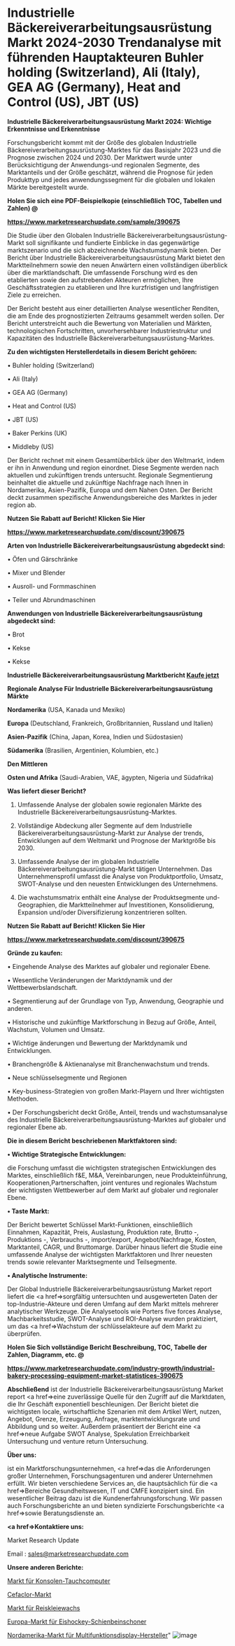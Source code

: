 # Industrielle Bäckereiverarbeitungsausrüstung Markt 2024-2030 Trendanalyse mit führenden Hauptakteuren Buhler holding (Switzerland), Ali (Italy), GEA AG (Germany), Heat and Control (US), JBT (US)

<strong>Industrielle Bäckereiverarbeitungsausrüstung Markt 2024: Wichtige Erkenntnisse und Erkenntnisse</strong>

Forschungsbericht kommt mit der Größe des globalen Industrielle Bäckereiverarbeitungsausrüstung-Marktes für das Basisjahr 2023 und die Prognose zwischen 2024 und 2030. Der Marktwert wurde unter Berücksichtigung der Anwendungs-und regionalen Segmente, des Marktanteils und der Größe geschätzt, während die Prognose für jeden Produkttyp und jedes anwendungssegment für die globalen und lokalen Märkte bereitgestellt wurde.



<strong>Holen Sie sich eine PDF-Beispielkopie (einschließlich TOC, Tabellen und Zahlen) @
</strong>

<strong><a href=https://www.marketresearchupdate.com/sample/390675>

<strong>https://www.marketresearchupdate.com/sample/390675</u></font></a></strong></strong>

Die Studie über den Globalen Industrielle Bäckereiverarbeitungsausrüstung-Markt soll signifikante und fundierte Einblicke in das gegenwärtige marktszenario und die sich abzeichnende Wachstumsdynamik bieten. Der Bericht über Industrielle Bäckereiverarbeitungsausrüstung Markt bietet den Marktteilnehmern sowie den neuen Anwärtern einen vollständigen überblick über die marktlandschaft. Die umfassende Forschung wird es den etablierten sowie den aufstrebenden Akteuren ermöglichen, Ihre Geschäftsstrategien zu etablieren und Ihre kurzfristigen und langfristigen Ziele zu erreichen.

Der Bericht besteht aus einer detaillierten Analyse wesentlicher Renditen, die am Ende des prognostizierten Zeitraums gesammelt werden sollen. Der Bericht unterstreicht auch die Bewertung von Materialien und Märkten, technologischen Fortschritten, unvorhersehbarer Industriestruktur und Kapazitäten des Industrielle Bäckereiverarbeitungsausrüstung-Marktes.



<strong>Zu den wichtigsten Herstellerdetails in diesem Bericht gehören:</strong>

• Buhler holding (Switzerland)

• Ali (Italy)

• GEA AG (Germany)

• Heat and Control (US)

• JBT (US)

• Baker Perkins (UK)

• Middleby (US)

Der Bericht rechnet mit einem Gesamtüberblick über den Weltmarkt, indem er ihn in Anwendung und region einordnet. Diese Segmente werden nach aktuellen und zukünftigen trends untersucht. Regionale Segmentierung beinhaltet die aktuelle und zukünftige Nachfrage nach Ihnen in Nordamerika, Asien-Pazifik, Europa und dem Nahen Osten. Der Bericht deckt zusammen spezifische Anwendungsbereiche des Marktes in jeder region ab.



<strong>Nutzen Sie Rabatt auf Bericht! Klicken Sie Hier
</strong>

<strong><a href=https://www.marketresearchupdate.com/discount/390675>https://www.marketresearchupdate.com/discount/390675</b></u></font></strong></a>



<strong>Arten von Industrielle Bäckereiverarbeitungsausrüstung abgedeckt sind:</strong>

• Öfen und Gärschränke

• Mixer und Blender

• Ausroll- und Formmaschinen

• Teiler und Abrundmaschinen



<strong>Anwendungen von Industrielle Bäckereiverarbeitungsausrüstung abgedeckt sind:</strong>

• Brot

• Kekse

• Kekse



<strong>Industrielle Bäckereiverarbeitungsausrüstung Marktbericht <a href=https://www.marketresearchupdate.com/buynow/390675>Kaufe jetzt</a></strong>



<strong>Regionale Analyse Für Industrielle Bäckereiverarbeitungsausrüstung Märkte</strong>



<strong>Nordamerika</strong> (USA, Kanada und Mexiko)



<strong>Europa</strong> (Deutschland, Frankreich, Großbritannien, Russland und Italien)



<strong>Asien-Pazifik</strong> (China, Japan, Korea, Indien und Südostasien)



<strong>Südamerika</strong> (Brasilien, Argentinien, Kolumbien, etc.)



<strong>Den Mittleren</strong> 

<strong>Osten und Afrika</strong> (Saudi-Arabien, VAE, ägypten, Nigeria und Südafrika)



<strong>Was liefert dieser Bericht?</strong>

1. Umfassende Analyse der globalen sowie regionalen Märkte des Industrielle Bäckereiverarbeitungsausrüstung-Marktes.

2. Vollständige Abdeckung aller Segmente auf dem Industrielle Bäckereiverarbeitungsausrüstung-Markt zur Analyse der trends, Entwicklungen auf dem Weltmarkt und Prognose der Marktgröße bis 2030.

3. Umfassende Analyse der im globalen Industrielle Bäckereiverarbeitungsausrüstung-Markt tätigen Unternehmen. Das Unternehmensprofil umfasst die Analyse von Produktportfolio, Umsatz, SWOT-Analyse und den neuesten Entwicklungen des Unternehmens.

4. Die wachstumsmatrix enthält eine Analyse der Produktsegmente und-Geographien, die Marktteilnehmer auf Investitionen, Konsolidierung, Expansion und/oder Diversifizierung konzentrieren sollten.



<strong>Nutzen Sie Rabatt auf Bericht! Klicken Sie Hier
</strong>

<strong><a href=https://www.marketresearchupdate.com/discount/390675>https://www.marketresearchupdate.com/discount/390675</b></u></font></strong></a>



<strong>Gründe zu kaufen:</strong>

• Eingehende Analyse des Marktes auf globaler und regionaler Ebene.

• Wesentliche Veränderungen der Marktdynamik und der Wettbewerbslandschaft.

• Segmentierung auf der Grundlage von Typ, Anwendung, Geographie und anderen.

• Historische und zukünftige Marktforschung in Bezug auf Größe, Anteil, Wachstum, Volumen und Umsatz.

• Wichtige änderungen und Bewertung der Marktdynamik und Entwicklungen.

• Branchengröße &amp; Aktienanalyse mit Branchenwachstum und trends.

• Neue schlüsselsegmente und Regionen

• Key-business-Strategien von großen Markt-Playern und Ihrer wichtigsten Methoden.

• Der Forschungsbericht deckt Größe, Anteil, trends und wachstumsanalyse des Industrielle Bäckereiverarbeitungsausrüstung-Marktes auf globaler und regionaler Ebene ab.



<strong>Die in diesem Bericht beschriebenen Marktfaktoren sind:</strong>



<strong>• Wichtige Strategische Entwicklungen:</strong>

die Forschung umfasst die wichtigsten strategischen Entwicklungen des Marktes, einschließlich f&amp;E, M&amp;A, Vereinbarungen, neue Produkteinführung, Kooperationen,Partnerschaften, joint ventures und regionales Wachstum der wichtigsten Wettbewerber auf dem Markt auf globaler und regionaler Ebene.



<strong>• Taste Markt:</strong>

Der Bericht bewertet Schlüssel Markt-Funktionen, einschließlich Einnahmen, Kapazität, Preis, Auslastung, Produktion rate, Brutto -, Produktions -, Verbrauchs -, import/export, Angebot/Nachfrage, Kosten, Marktanteil, CAGR, und Bruttomarge. Darüber hinaus liefert die Studie eine umfassende Analyse der wichtigsten Marktfaktoren und Ihrer neuesten trends sowie relevanter Marktsegmente und Teilsegmente.



<strong>• Analytische Instrumente:</strong>

Der Global Industrielle Bäckereiverarbeitungsausrüstung Market report liefert die <a href=>sorgf</a>ältig untersuchten und ausgewerteten Daten der top-Industrie-Akteure und deren Umfang auf dem Markt mittels mehrerer analytischer Werkzeuge. Die Analysetools wie Porters five forces Analyse, Machbarkeitsstudie, SWOT-Analyse und ROI-Analyse wurden praktiziert, um das <a href=>Wachstum</a> der schlüsselakteure auf dem Markt zu überprüfen.



<strong>Holen Sie Sich vollständige Bericht Beschreibung, TOC, Tabelle der Zahlen, Diagramm, etc. @ </strong>

<strong><a href=https://www.marketresearchupdate.com/industry-growth/industrial-bakery-processing-equipment-market-statistices-390675>https://www.marketresearchupdate.com/industry-growth/industrial-bakery-processing-equipment-market-statistices-390675</a></font></strong>



<strong>Abschließend</strong> ist der Industrielle Bäckereiverarbeitungsausrüstung Market report <a href=>eine</a> zuverlässige Quelle für den Zugriff auf die Marktdaten, die Ihr Geschäft exponentiell beschleunigen. Der Bericht bietet die wichtigsten locale, wirtschaftliche Szenarien mit dem Artikel Wert, nutzen, Angebot, Grenze, Erzeugung, Anfrage, marktentwicklungsrate und Abbildung und so weiter. Außerdem präsentiert der Bericht eine <a href=>neue</a> Aufgabe SWOT Analyse, Spekulation Erreichbarkeit Untersuchung und venture return Untersuchung.



<strong>Über uns:</strong>

 ist ein Marktforschungsunternehmen, <a href=>das</a> die Anforderungen großer Unternehmen, Forschungsagenturen und anderer Unternehmen erfüllt. Wir bieten verschiedene Services an, die hauptsächlich für die <a href=>Bereiche</a> Gesundheitswesen, IT und CMFE konzipiert sind. Ein wesentlicher Beitrag dazu ist die Kundenerfahrungsforschung. Wir passen auch Forschungsberichte an und bieten syndizierte Forschungsberichte <a href=>sowie</a> Beratungsdienste an.



<strong><a href=>Kontaktiere uns:</a></strong>

Market Research Update

Email : sales@marketresearchupdate.com



<strong>Unsere anderen Berichte:</strong>

<a href=https://www.linkedin.com/pulse/console-dive-computers-market-opportunities>Markt für Konsolen-Tauchcomputer</a>

<a href=https://www.linkedin.com/pulse/cefaclor-market-current-business-trends-growth>Cefaclor-Markt</a>

<a href=https://www.linkedin.com/pulse/rice-bran-wax-market-sizing-up-anticipating-trends-consumption>Markt für Reiskleiewachs</a>

<a href=https://www.linkedin.com/pulse/europe-ice-hockey-shin-guards-market-2023-latest>Europa-Markt für Eishockey-Schienbeinschoner</a>

<a href=https://www.linkedin.com/pulse/north-america-multifunction-display-mfd-market-2023-pointing>Nordamerika-Markt für Multifunktionsdisplay-Hersteller</a>"
![image](https://github.com/Gayatrikarjule/Market-Analysis-361/assets/97346546/0efdb372-19a5-4ef5-972b-eca8446773dc)

